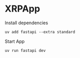 # XRPApp

Install dependencies

```
uv add fastapi --extra standard
```

Start App

```
uv run fastapi dev
```
